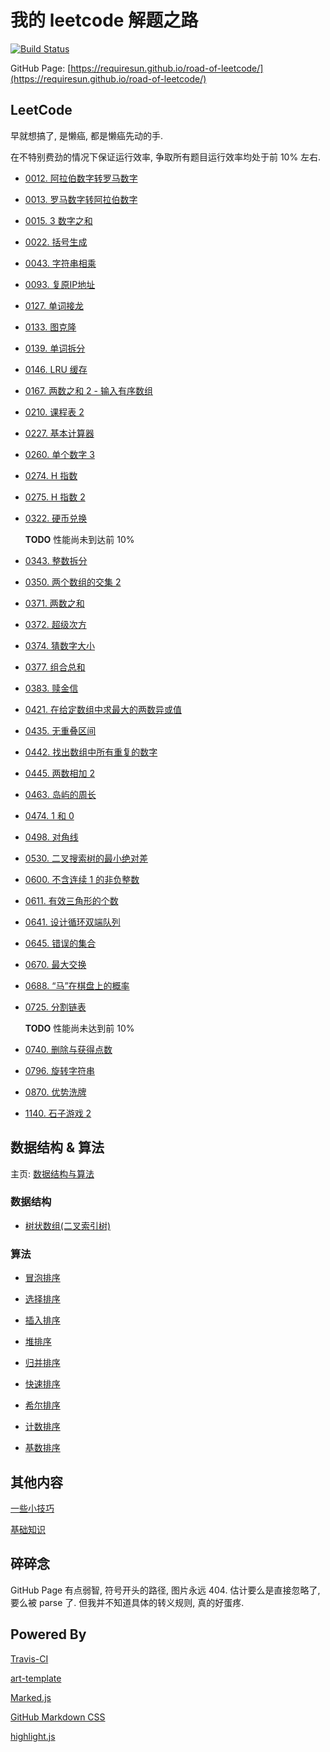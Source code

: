 我的 leetcode 解题之路
===

[![Build Status](https://travis-ci.org/RequireSun/road-of-leetcode.svg?branch=master)](https://travis-ci.org/RequireSun/road-of-leetcode)

GitHub Page: [https://requiresun.github.io/road-of-leetcode/](https://requiresun.github.io/road-of-leetcode/)

## LeetCode

早就想搞了, 是懒癌, 都是懒癌先动的手.

在不特别费劲的情况下保证运行效率, 争取所有题目运行效率均处于前 10% 左右.

+ [0012. 阿拉伯数字转罗马数字](0012.integer-to-roman)

+ [0013. 罗马数字转阿拉伯数字](0013.roman-to-integer)

+ [0015. 3 数字之和](0015.3-sum)

+ [0022. 括号生成](0022.generate-parentheses)

+ [0043. 字符串相乘](0043.multiply-strings)

+ [0093. 复原IP地址](0093.restore-ip-addresses)

+ [0127. 单词接龙](0127.word-ladder)

+ [0133. 图克隆](0133.clone-graph)

+ [0139. 单词拆分](0139.word-break)

+ [0146. LRU 缓存](0146.lru-cache)

+ [0167. 两数之和 2 - 输入有序数组](0167.two-sum-ii-input-array-is-sorted)

+ [0210. 课程表 2](0210.course-schedule-ii)

+ [0227. 基本计算器](0227.basic-calculator-ii)

+ [0260. 单个数字 3](0260.single-number-iii)

+ [0274. H 指数](0274.h-index)

+ [0275. H 指数 2](0275.h-index-ii)

+ [0322. 硬币兑换](0322.coin-change)

    __TODO__ 性能尚未到达前 10%

+ [0343. 整数拆分](0343.integer-break)

+ [0350. 两个数组的交集 2](0350.intersection-of-two-arrays-ii)

+ [0371. 两数之和](0371.sum-of-two-integers)

+ [0372. 超级次方](0372.super-pow)

+ [0374. 猜数字大小](0374.guess-number-higher-or-lower)

+ [0377. 组合总和](0377.combination-sum-iv)

+ [0383. 赎金信](0383.ransom-note)

+ [0421. 在给定数组中求最大的两数异或值](0421.maximum-xor-of-two-numbers-in-an-array)

+ [0435. 无重叠区间](0435.non-overlapping-intervals)

+ [0442. 找出数组中所有重复的数字](0442.find-all-duplicates-in-an-array)

+ [0445. 两数相加 2](0445.add-two-numbers-ii)

+ [0463. 岛屿的周长](0463.island-perimeter)

+ [0474. 1 和 0](0474.ones-and-zeroes)

+ [0498. 对角线](0498.diagonal-traverse)

+ [0530. 二叉搜索树的最小绝对差](0530.minimum-absolute-difference-in-bst)

+ [0600. 不含连续 1 的非负整数](0600.non-negative-integers-without-consecutive-ones)

+ [0611. 有效三角形的个数](0611.valid-triangle-number)

+ [0641. 设计循环双端队列](0641.design-circular-deque)

+ [0645. 错误的集合](0645.set-mismatch)

+ [0670. 最大交换](0670.maximum-swap)

+ [0688. “马”在棋盘上的概率](0688.knight-probability-in-chessboard)

+ [0725. 分割链表](0725.split-linked-list-in-parts)

    __TODO__ 性能尚未达到前 10%

+ [0740. 删除与获得点数](0740.delete-and-earn)

+ [0796. 旋转字符串](0796.rotate-string)

+ [0870. 优势洗牌](0870.advantage-shuffle)

+ [1140. 石子游戏 2](1140.stone-game-ii)

## 数据结构 & 算法

主页: [数据结构与算法](./playground)

### 数据结构

+ [树状数组(二叉索引树)](playground/binary-indexed-tree)

### 算法

+ [冒泡排序](playground/bubble-sort)

+ [选择排序](playground/selection-sort)

+ [插入排序](playground/insertion-sort)

+ [堆排序](playground/heap-sort)

+ [归并排序](playground/merge-sort)

+ [快速排序](playground/quick-sort)

+ [希尔排序](playground/shell-sort)

+ [计数排序](playground/counting-sort)

+ [基数排序](playground/radix-sort)

## 其他内容

[一些小技巧](./TIPS)

[基础知识](./KNOWLEDGE)

## 碎碎念

GitHub Page 有点弱智, 符号开头的路径, 图片永远 404. 估计要么是直接忽略了, 要么被 parse 了. 但我并不知道具体的转义规则, 真的好蛋疼.

## Powered By

[Travis-CI](https://travis-ci.org/)

[art-template](https://aui.github.io/art-template/)

[Marked.js](https://marked.js.org/)

[GitHub Markdown CSS](https://sindresorhus.com/github-markdown-css/)

[highlight.js](https://highlightjs.org/)

